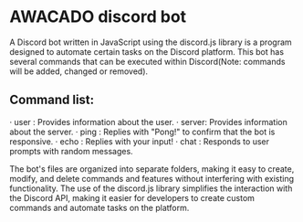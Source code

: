 # AWACADO discord bot


A Discord bot written in JavaScript using the discord.js library is a program designed to automate certain tasks on the Discord platform. This bot has several commands that can be executed within Discord(Note: commands will be added, changed or removed).

## Command list:
· user  : Provides information about the user.
· server: Provides information about the server.
· ping  : Replies with "Pong!" to confirm that the bot is responsive.
· echo  : Replies with your input!
· chat  : Responds to user prompts with random messages.

The bot's files are organized into separate folders, making it easy to create, modify, and delete commands and features without interfering with existing functionality. The use of the discord.js library simplifies the interaction with the Discord API, making it easier for developers to create custom commands and automate tasks on the platform.
